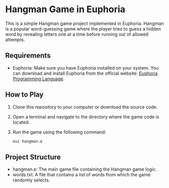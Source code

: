 # Hangman Game in Euphoria

This is a simple Hangman game project implemented in Euphoria. Hangman is a popular word-guessing game where the player tries to guess a hidden word by revealing letters one at a time before running out of allowed attempts.

## Requirements

- Euphoria: Make sure you have Euphoria installed on your system. You can download and install Euphoria from the official website: [Euphoria Programming Language](https://openeuphoria.org/).

## How to Play

1. Clone this repository to your computer or download the source code.

2. Open a terminal and navigate to the directory where the game code is located.

3. Run the game using the following command:

   ```bash
   eui hangman.e

## Project Structure

- hangman.e: The main game file containing the Hangman game logic.
- words.txt: A file that contains a list of words from which the game randomly selects.